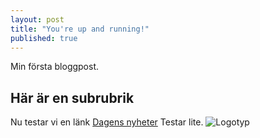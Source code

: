 ```yaml
---
layout: post
title: "You're up and running!"
published: true
---
```


Min första bloggpost.

## Här är en subrubrik
Nu testar vi en länk [Dagens nyheter](http://dn.se)
Testar lite.
![Logotyp](/images/jekyll-logo.png)